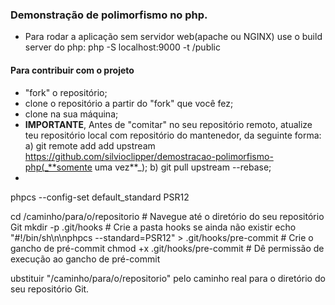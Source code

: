 ### Demonstração de polimorfismo no php.

- Para rodar a aplicação sem servidor web(apache ou NGINX) use o build server do php:
php -S localhost:9000 -t /public

#### Para contribuir com o projeto 

- "fork" o repositório;
- clone o repositório a partir do "fork" que você fez;
- clone na sua máquina;
- **IMPORTANTE**, Antes de "comitar" no seu repositório remoto, atualize teu repositório local com repositório do mantenedor, da seguinte forma: 
  a) git remote add add upstream https://github.com/silvioclipper/demostracao-polimorfismo-php(_**somente uma vez**_); 
  b) git pull upstream --rebase;
- 


phpcs --config-set default_standard PSR12

cd /caminho/para/o/repositorio # Navegue até o diretório do seu repositório Git
mkdir -p .git/hooks # Crie a pasta hooks se ainda não existir
echo "#!/bin/sh\n\nphpcs --standard=PSR12" > .git/hooks/pre-commit # Crie o gancho de pré-commit
chmod +x .git/hooks/pre-commit # Dê permissão de execução ao gancho de pré-commit


ubstituir "/caminho/para/o/repositorio" pelo caminho real para o diretório do seu repositório Git.